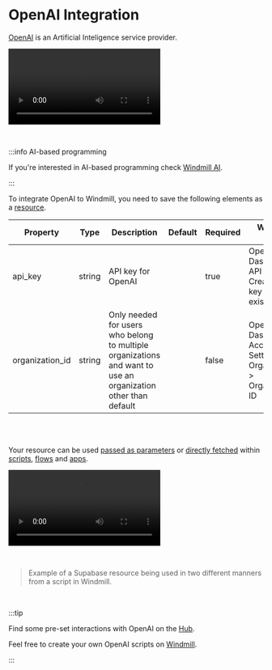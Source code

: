 # OpenAI Integration

[OpenAI](https://openai.com/) is an Artificial Inteligence service provider.

<video
    className="border-2 rounded-xl object-cover w-full h-full dark:border-gray-800"
    autoPlay
    loop
    controls
    id="main-video"
    src="/videos/adding_openai_resource.mp4"
/>

<br/>

:::info AI-based programming

If you're interested in AI-based programming check [Windmill AI](../code_editor/ai_generation.mdx).

:::

To integrate OpenAI to Windmill, you need to save the following elements as a [resource](../core_concepts/3_resources_and_types/index.mdx).

| Property        | Type   | Description                                                                                                   | Default | Required | Where to Find                                                         |
| --------------- | ------ | ------------------------------------------------------------------------------------------------------------- | ------- | -------- | --------------------------------------------------------------------- |
| api_key         | string | API key for OpenAI                                                                                            |         | true     | OpenAI Dashboard > API Keys > Create new key or view existing keys    |
| organization_id | string | Only needed for users who belong to multiple organizations and want to use an organization other than default |         | false    | OpenAI Dashboard > Account Settings > Organizations > Organization ID |

<br/><br/>

Your resource can be used [passed as parameters](../core_concepts/3_resources_and_types/index.mdx#passing-resources-as-parameters-to-scripts-preferred) or [directly fetched](../core_concepts/3_resources_and_types/index.mdx#fetching-them-from-within-a-script-by-using-the-wmill-client-in-the-respective-language) within [scripts](../script_editor/index.mdx), [flows](../flows/1_flow_editor.mdx) and [apps](../apps/0_app_editor/index.mdx).

<video
	className="border-2 rounded-lg object-cover w-full h-full dark:border-gray-800"
	controls
	src="/videos/add_resources_variables.mp4"
/>

<br/>

> Example of a Supabase resource being used in two different manners from a script in Windmill.

<br/>

:::tip

Find some pre-set interactions with OpenAI on the [Hub](https://hub.windmill.dev/integrations/openai).

Feel free to create your own OpenAI scripts on [Windmill](../getting_started/00_how_to_use_windmill/index.mdx).

:::
